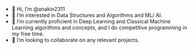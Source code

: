 - 👋 Hi, I’m @anakin2311
- 👀 I’m interested in Data Structures and Algorithms and ML/ AI.
- 🌱 I’m currently proficient in Deep Learning and Classical Machine Learning algorithms and concepts, and I do competitive programming in my free time.
- 💞️ I’m looking to collaborate on any relevant projects.

<!---
anakin2311/anakin2311 is a ✨ special ✨ repository because its `README.md` (this file) appears on your GitHub profile.
You can click the Preview link to take a look at your changes.
--->
